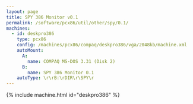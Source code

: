 ```yaml
---
layout: page
title: SPY 386 Monitor v0.1
permalink: /software/pcx86/util/other/spy/0.1/
machines:
  - id: deskpro386
    type: pcx86
    config: /machines/pcx86/compaq/deskpro386/vga/2048kb/machine.xml
    autoMount:
      A:
        name: COMPAQ MS-DOS 3.31 (Disk 2)
      B:
        name: SPY 386 Monitor 0.1
    autoType: \r\rB:\rDIR\r\SPY\r
---
```


{% include machine.html id="deskpro386" %}
